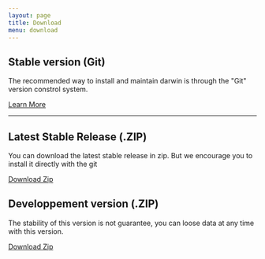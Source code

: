 ```yaml
---
layout: page
title: Download
menu: download
---
```


## Stable version (Git)

The recommended way to install and maintain darwin is through the "Git" version constrol system.

<a href="{{ BASE_PATH }}/doc/" class="btn btn-success btn-large">Learn More</a>

***************

## Latest Stable Release (.ZIP)

You can download the latest stable release in zip.
But we encourage you to install it directly with the git

<a href="https://github.com/naturalsciences/Darwin/zipball/stable" class="btn btn-info btn-large">Download Zip</a>

## Developpement version (.ZIP)

The stability of this version is not guarantee, you can loose data at any time with this version.

<a href="https://github.com/naturalsciences/Darwin/zipball/master" class="btn btn-warning btn-large">Download Zip</a>
